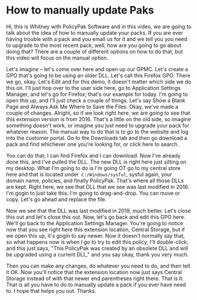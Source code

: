 # How to manually update Paks

Hi, this is Whitney with PolicyPak Software and in this video, we are going to talk about the idea
of how to manually update your packs. If you are ever having trouble with a pack and you email us
for it and we tell you you need to upgrade to the most recent pack, well, how are you going to go
about doing that? There are a couple of different options on how to do that, but this video will
focus on the manual option.

Let's imagine – let's come over here and open up our GPMC. Let's create a GPO that's going to be
using an older DLL. Let's call this Firefox GPO. There we go, okay. Let's Edit and for this demo, it
doesn't matter which side we do this on. I'll just hop over to the user side here, go to Application
Settings Manager, and let's go for Firefox; that's our example for today. I'm going to open this up,
and I'll just check a couple of things. Let's say Show a Blank Page and Always Ask Me Where to Save
the Files. Okay, we've made a couple of changes. Alright, so if we look right here, we are going to
see that this extension version is from 2016. That's a little on the old side, so imagine something
doesn't work, or imagine you just need to upgrade your pack for whatever reason. The manual way to
do that is to go to the website and log into the customer portal. Go to the Downloads tab and then
go download a pack and find whichever one you're looking for, or click here to search.

You can do that; I can find Firefox and I can download. Now I've already done this, and I've pulled
the DLL. The new DLL is right here just sitting on my desktop. What I'm going to do is I'm going OT
go to my central store here and that is located under` C:/Windows/sysful`, sysful again, your domain
name, policies, and finally PolicyPak. That's where all those DLLs are kept. Right here, we see that
DLL that we see was last modified in 2016. I'm gogin to just take this. I'm going to drag-and-drop.
You can move or copy. Let's go ahead and replace the file.

Now we see that the DLL was last modified in 2019, much better. Let's close this out and let's close
this out. Now, let's go back and edit this GPO here. We'll go back to the Application Settings
Manager. You're going to notice now that you see right here this extension location, Central
Storage, but if we open this up, it's gogin to say newer. Now it doesn't normally say that, so what
happens now is when I go to try to edit this policy, I'll double-click, and this just says, "This
PolicyPak was created by an obsolete DLL and will be upgraded using a current DLL," and you say
okay, thank you very much.

Then you can make any changes, do whatever you need to do, and then tell it OK. Now you'll notice
that the extension location now just says Central Storage instead of with that newer end parentheses
right there. That is it. That is all you have to do to manually update a pack if you ever have need
to. I hope that helps you out. Thanks.
